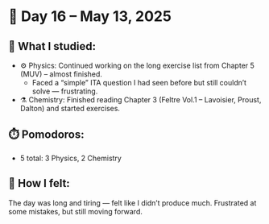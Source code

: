 # 📅 Day 16 – May 13, 2025

## 📘 What I studied:
- ⚙️ Physics: Continued working on the long exercise list from Chapter 5 (MUV) – almost finished.
  - Faced a “simple” ITA question I had seen before but still couldn’t solve — frustrating.
- ⚗️ Chemistry: Finished reading Chapter 3 (Feltre Vol.1 – Lavoisier, Proust, Dalton) and started exercises.

## ⏱️ Pomodoros:
- 5 total: 3 Physics, 2 Chemistry

## 🧠 How I felt:
The day was long and tiring — felt like I didn’t produce much. Frustrated at some mistakes, but still moving forward.
